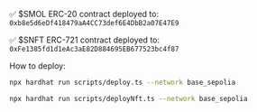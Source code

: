✅ $SMOL ERC-20 contract deployed to:
`0xb8e5d6eDf418479aA4CC73def6E4DbB2a07E47E9`

✅ $SNFT ERC-721 contract deployed to:
`0xFe1385fd1d1eAc3aE82D884695EB677523bc4f87`

How to deploy:

```sh
npx hardhat run scripts/deploy.ts --network base_sepolia
```

```sh
npx hardhat run scripts/deployNft.ts --network base_sepolia
```